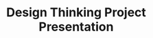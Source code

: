 ---
_db_id: 863
content_type: project
flavours:
- none
prerequisites:
  hard:
  - design-thinking/test
  soft:
  - design-thinking/additional-reading-and-resources
  - design-thinking/terminology
ready: true
submission_type: link
tags:
- design-thinking
- design-thinking-sprint
- close_on_peer_reviews
title: Design Thinking Project Presentation
---